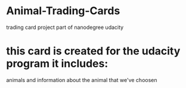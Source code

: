 # Animal-Trading-Cards
trading card project part of nanodegree udacity
# this card is created for the udacity program it includes:
animals and information about the animal that we've choosen

